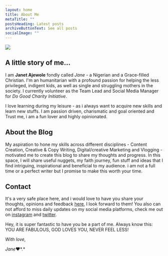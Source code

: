```yaml
---
layout: home
title: About Me
metaTitle: ""
postsHeading: Latest posts
archiveButtonText: See all posts
socialImage: ""
---
```

![](/images/fav.jpg)

## **A little story of me...**

I am **Janet Ajewole** fondly called *Jane -* a Nigerian and a Grace-filled Christian. I'm an humanitarian with a profound passion for helping the less privileged, indigent kids, as well as single and struggling mothers in the society. I currently volunteer as the Team Lead and Social Media Manager for *Do Good Charity Initiative*.

 I love learning during my leisure - as i always want to acquire new skills and learn new stuffs. I am  passion driven, charismatic and goal oriented and Trust me, i am a fun lover and highly opinionated.

## **About the Blog**

My aspiration to hone my skills across different disciplines - Content Creation, Creative & Copy Writing, Digital/creative Marketing and Vlogging - motivated me to create this blog to share my thoughts and progress. In this space, I will share useful nuggets, my faith journey, fun stuff and ideas that I find intriguing, inspirational and beneficial to my audience. i am not a full time or a perfect writer but I promise to make this worth your time. 

## **Contact**

It's a very safe place here, and i would love to have you share your thoughts, opinions and feedback [](ajewoleglory@gmail.com)[here](ajewoleglory@gmail.com), I look forward to them! You also can not afford to miss daily updates on my social media platforms, check me out on [instagram](https://www.instagram.com/jane_vigour/) and [twitter](https://twitter.com/JaneVigour). 

Hey, it is super fantastic to have you be a part of me. Always know this: YOU ARE FABULOUS, GOD LOVES YOU, NEVER FEEL LESS! 

*With love,* 

*Jane*❤️*.*